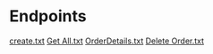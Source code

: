 # Endpoints
[create.txt](https://github.com/ShpatV/techf/files/13196848/create.txt)
[Get All.txt](https://github.com/ShpatV/techf/files/13196849/Get.All.txt)
[OrderDetails.txt](https://github.com/ShpatV/techf/files/13196850/OrderDetails.txt)
[Delete Order.txt](https://github.com/ShpatV/techf/files/13196853/Delete.Order.txt)
